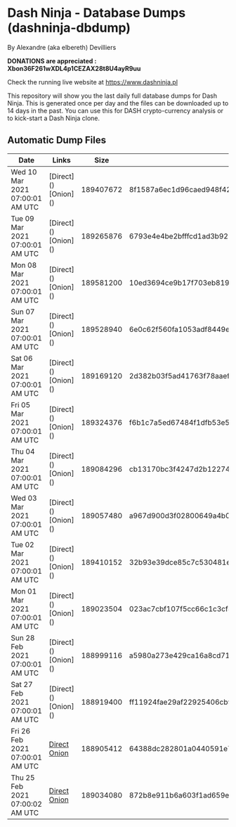 # Dash Ninja - Database Dumps (dashninja-dbdump)
By Alexandre (aka elbereth) Devilliers

**DONATIONS are appreciated : Xbon36F261wXDL4p1CEZAX28t8U4ayR9uu**

Check the running live website at https://www.dashninja.pl

This repository will show you the last daily full database dumps for Dash Ninja. This is generated once per day and the files can be downloaded up to 14 days in the past.
You can use this for DASH crypto-currency analysis or to kick-start a Dash Ninja clone.


## Automatic Dump Files
| Date | Links | Size | SHA256 |
|--|--|--|--|
| Wed 10 Mar 2021 07:00:01 AM UTC | [Direct](</body></html>) [Onion](</body></html>) | 189407672 | 8f1587a6ec1d96caed948f4224f4344dd9a009883fc43e0402a38e0956a271ee | 
| Tue 09 Mar 2021 07:00:01 AM UTC | [Direct](</body></html>) [Onion](</body></html>) | 189265876 | 6793e4e4be2bfffcd1ad3b927f9b7582b1c034db06e7a0dd03731aaeb5c24d37 | 
| Mon 08 Mar 2021 07:00:01 AM UTC | [Direct](</body></html>) [Onion](</body></html>) | 189581200 | 10ed3694ce9b17f703eb819548fbd097787d900e3cba7ef38e168bb77c16cde0 | 
| Sun 07 Mar 2021 07:00:01 AM UTC | [Direct](</body></html>) [Onion](</body></html>) | 189528940 | 6e0c62f560fa1053adf8449ed5c702f1387408ec18cabce4d2918164d7a780ef | 
| Sat 06 Mar 2021 07:00:01 AM UTC | [Direct](</body></html>) [Onion](</body></html>) | 189169120 | 2d382b03f5ad41763f78aaef09d0086da884a18ddac5011b1073f649de4bbbc3 | 
| Fri 05 Mar 2021 07:00:01 AM UTC | [Direct](</body></html>) [Onion](</body></html>) | 189324376 | f6b1c7a5ed67484f1dfb53e53801f4dd491fa7f6e72e71b6d185fc3a05f21e8b | 
| Thu 04 Mar 2021 07:00:01 AM UTC | [Direct](</body></html>) [Onion](</body></html>) | 189084296 | cb13170bc3f4247d2b12274502cf503a326c88364d4a39d50d20d2c1ee671d12 | 
| Wed 03 Mar 2021 07:00:01 AM UTC | [Direct](</body></html>) [Onion](</body></html>) | 189057480 | a967d900d3f02800649a4b0a4e31b59b994f5ca087e9483fb9a0d44083e777a6 | 
| Tue 02 Mar 2021 07:00:01 AM UTC | [Direct](</body></html>) [Onion](</body></html>) | 189410152 | 32b93e39dce85c7c530481ea494f391629c45f2ec8fd494089d7e4c8f4816c26 | 
| Mon 01 Mar 2021 07:00:01 AM UTC | [Direct](</body></html>) [Onion](</body></html>) | 189023504 | 023ac7cbf107f5cc66c1c3cf4e2a706deb3914e73f147732e299d00fa4506a13 | 
| Sun 28 Feb 2021 07:00:01 AM UTC | [Direct](</body></html>) [Onion](</body></html>) | 188999116 | a5980a273e429ca16a8cd71fde6dda61b08d2ebf661f3acbea345ed05a6c29e0 | 
| Sat 27 Feb 2021 07:00:01 AM UTC | [Direct](</body></html>) [Onion](</body></html>) | 188919400 | ff11924fae29af22925406cb93e42b065d70c4bbc11ad44734604f15ae560e49 | 
| Fri 26 Feb 2021 07:00:01 AM UTC | [Direct](https://oshi.at/GVJyLN) [Onion](http://oshiatwowvdbshka.onion/GVJyLN) | 188905412 | 64388dc282801a0440591e7a7a7721e1d92513a46fe10183e8e66c7d60be4bd7 | 
| Thu 25 Feb 2021 07:00:02 AM UTC | [Direct](https://oshi.at/jnyGLG) [Onion](http://oshiatwowvdbshka.onion/jnyGLG) | 189034080 | 872b8e911b6a603f1ad659e214515f27d32746177eacb788d77d15226ba5d653 | 
